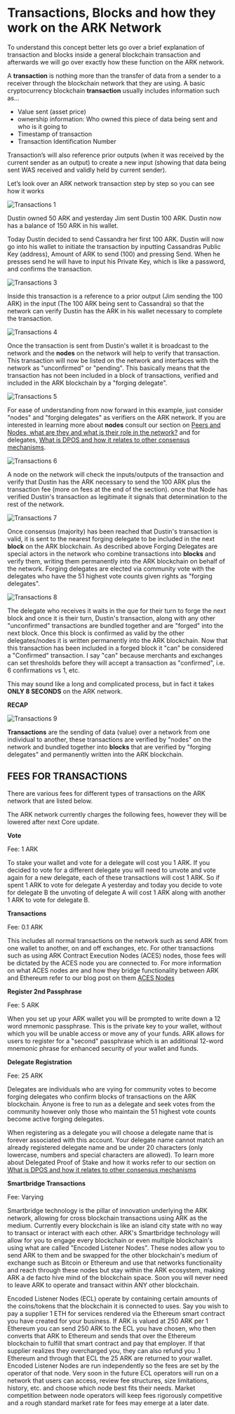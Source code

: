 # Transactions, Blocks and how they work on the ARK Network


To understand this concept better lets go over a brief explanation of transaction and blocks inside a general blockchain transaction and afterwards we will go over exactly how these function on the ARK network.

A **transaction** is nothing more than the transfer of data from a sender to a receiver through the blockchain network that they are using.   A basic cryptocurrency blockchain **transaction** usually includes information such as...

* Value sent (asset price)
* ownership information: Who owned this piece of data being sent and who is it going to
* Timestamp of transaction
* Transaction Identification Number

Transaction’s will also reference prior outputs (when it was received by the current sender as an output) to create a new input (showing that data being sent WAS received and validly held by current sender).

Let’s look over an ARK network transaction step by step so you can see how it works

![Transactions 1](https://github.com/dustindreifuerst/docs/blob/Peers_nodes/assets/img/Transactions_01.png)

Dustin owned 50 ARK and yesterday Jim sent Dustin 100 ARK.  Dustin now has a balance of 150 ARK in his wallet.

Today Dustin decided to send Cassandra her first 100 ARK.   Dustin will now go into his wallet to initiate the transaction by inputting Cassandras Public Key (address), Amount of ARK to send (100) and pressing Send.  When he presses send he will have to input his Private Key, which is like a password, and confirms the transaction.

![Transactions 3](https://github.com/dustindreifuerst/docs/blob/Peers_nodes/assets/img/Transactions_03.png)

Inside this transaction is a reference to a prior output (Jim sending the 100 ARK) in the input (The 100 ARK being sent to Cassandra) so that the network can verify Dustin has the ARK in his wallet necessary to complete the transaction.  

![Transactions 4](https://github.com/dustindreifuerst/docs/blob/Peers_nodes/assets/img/Transactions_04.png)

Once the transaction is sent from Dustin's wallet it is broadcast to the network and the **nodes** on the network will help to verify that transaction. This transaction will now be listed on the network and interfaces with the network as "unconfirmed" or "pending".  This basically means that the transaction has not been included in a block of transactions, verified and included in the ARK blockchain by a "forging delegate".

![Transactions 5](https://github.com/dustindreifuerst/docs/blob/Peers_nodes/assets/img/Transactions_05.png)

For ease of understanding from now forward in this example, just consider "nodes" and "forging delegates" as verifiers on the ARK network.  If you are interested in learning more about **nodes** consult our section on [Peers and Nodes, what are they and what is their role in the network?](http://www.ark.io/) and for delegates, [What is DPOS and how it relates to other consensus mechanisms](http://www.ark.io/).

![Transactions 6](https://github.com/dustindreifuerst/docs/blob/Peers_nodes/assets/img/Transactions_06.png)

A node on the network will check the inputs/outputs of the transaction and verify that Dustin has the ARK necessary to send the 100 ARK plus the transaction fee (more on fees at the end of the section).  once that Node has verified Dustin's transaction as legitimate it signals that determination to the rest of the network.  

![Transactions 7](https://github.com/dustindreifuerst/docs/blob/Peers_nodes/assets/img/Transactions_07.png)

Once consensus (majority) has been reached that Dustin's transaction is valid, it is sent to the nearest forging delegate to be included in the next **block** on the ARK blockchain.  As described above Forging Delegates are special actors in the network who combine transactions into **blocks** and verify them, writing them permanently into the ARK blockchain on behalf of the network.  Forging delegates are elected via community vote with the delegates who have the 51 highest vote counts given rights as "forging delegates".  

![Transactions 8](https://github.com/dustindreifuerst/docs/blob/Peers_nodes/assets/img/Transactions_08.png)

The delegate who receives it waits in the que for their turn to forge the next block and once it is their turn, Dustin's transaction, along with any other "unconfirmed" transactions are bundled together and are "forged" into the next block.  Once this block is confirmed as valid by the other delegates/nodes it is written permanently into the ARK blockchain.  Now that this transaction has been included in a forged block it "can" be considered a "Confirmed" transaction.  I say "can" because merchants and exchanges can set thresholds before they will accept a transaction as "confirmed", i.e.  6 confirmations vs 1, etc.

This may sound like a long and complicated process, but in fact it takes **ONLY 8 SECONDS** on the ARK network.  



**RECAP**

![Transactions 9](https://github.com/dustindreifuerst/docs/blob/Peers_nodes/assets/img/Transactions_09.png)


**Transactions** are the sending of data (value) over a network from one individual to another, these transactions are verified by "nodes" on the network and bundled together into **blocks** that are verified by "forging delegates" and permanently written into the ARK blockchain.



## FEES FOR TRANSACTIONS

There are various fees for different types of transactions on the ARK network that are listed below.

The ARK network currently charges  the following fees, however they will be lowered after next Core update.

**Vote**
 
Fee: 1 ARK

To stake your wallet and vote for a delegate will cost you 1 ARK. If you decided to vote for a different delegate you will need to unvote and vote again for a new delegate, each of these transactions will cost 1 ARK.   So if spent 1 ARK to vote for delegate A yesterday and today you decide to vote for delegate B the unvoting of delegate A will cost 1 ARK along with another 1 ARK to vote for delegate B.

**Transactions**

Fee: 0.1 ARK

This includes all normal transactions on the network such as send ARK from one wallet to another, on and off exchanges, etc.  For other transactions such as using ARK Contract Execution Nodes (ACES) nodes, those fees will be dictated by the ACES node you are connected to.  For more information on what ACES nodes are and how they bridge functionality between ARK and Ethereum refer to our blog post on them [ACES Nodes](http://www.blog.ark.io/aces-ark-contract-excution-services-d6924486b8c5)

**Register 2nd Passphrase**

Fee: 5 ARK

When you set up your ARK wallet you will be prompted to write down a 12 word mnemonic passphrase.  This is the private key to your wallet, without which you will be unable access or move any of your funds.  ARK allows for users to register for a "second" passphrase which is an additional 12-word mnemonic phrase for enhanced security of your wallet and funds.  

**Delegate Registration**

Fee: 25 ARK

Delegates are individuals who are vying for community votes to become forging delegates who confirm blocks of transactions on the ARK blockchain.  Anyone is free to run as a delegate and seek votes from the community however only those who maintain the 51 highest vote counts become active forging delegates.  

When registering as a delegate you will choose a delegate name that is forever associated with this account.  Your delegate name cannot match an already registered delegate name and be under 20 characters (only lowercase, numbers and special characters are allowed).  To learn more about Delegated Proof of Stake and how it works refer to our section on [What is DPOS and how it relates to other consensus mechanisms](http://www.ark.io/)

**Smartbridge Transactions**

Fee: Varying

Smartbridge technology is the pillar of innovation underlying the ARK network, allowing for cross blockchain transactions using ARK as the medium.  Currently every blockchain is like an island city state with no way to transact or interact with each other.  ARK's Smartbridge technology will allow for you to engage every blockchain or even multiple blockchain's using what are called "Encoded Listener Nodes".  These nodes allow you to send ARK to them and be swapped for the other blockchain's medium of exchange such as Bitcoin or Ethereum and use that networks functionality and reach through these nodes but stay within the ARK ecosystem, making ARK a de facto hive mind of the blockchain space.  Soon you will never need to leave ARK to operate and transact within ANY other blockchain.  

Encoded Listener Nodes (ECL) operate by containing certain amounts of the coins/tokens that the blockchain it is connected to uses.  Say you wish to pay a supplier 1 ETH for services rendered via the Ethereum smart contract you have created for your business.  If ARK is valued at 250 ARK per 1 Ethereum you can send 250 ARK to the ECL you have chosen, who then converts that ARK to Ethereum and sends that over the Ethereum blockchain to fulfill that smart contract and pay that employer.  If that supplier realizes they overcharged you, they can also refund you .1 Ethereum and through that ECL the 25 ARK are returned to your wallet.  Encoded Listener Nodes are run independently so the fees are set by the operator of that node.  Very soon in the future ECL operators will run on a network that users can access, review fee structures, size limitations, history, etc. and choose which node best fits their needs.  Market competition between node operators will keep fees rigorously competitive and a rough standard market rate for fees may emerge at a later date.


